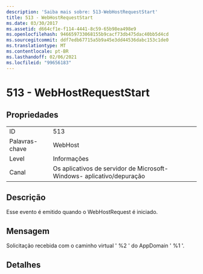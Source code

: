 ```yaml
---
description: 'Saiba mais sobre: 513-WebHostRequestStart'
title: 513 - WebHostRequestStart
ms.date: 03/30/2017
ms.assetid: d664cf1e-f114-4441-8c59-65b98ea498e9
ms.openlocfilehash: 946659733068155b9cacf73db475dac40bb5d4cd
ms.sourcegitcommit: ddf7edb67715a5b9a45e3dd44536dabc153c1de0
ms.translationtype: MT
ms.contentlocale: pt-BR
ms.lasthandoff: 02/06/2021
ms.locfileid: "99656183"
---
```

# <a name="513---webhostrequeststart"></a>513 - WebHostRequestStart

## <a name="properties"></a>Propriedades  
  
|||  
|-|-|  
|ID|513|  
|Palavras-chave|WebHost|  
|Level|Informações|  
|Canal|Os aplicativos de servidor de Microsoft-Windows- aplicativo/depuração|  
  
## <a name="description"></a>Descrição  

 Esse evento é emitido quando o WebHostRequest é iniciado.  
  
## <a name="message"></a>Mensagem  

 Solicitação recebida com o caminho virtual ' %2 ' do AppDomain ' %1 '.  
  
## <a name="details"></a>Detalhes
